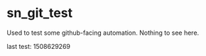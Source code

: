 # sn_git_test
Used to test some github-facing automation.  Nothing to see here.

last test: 1508629269

